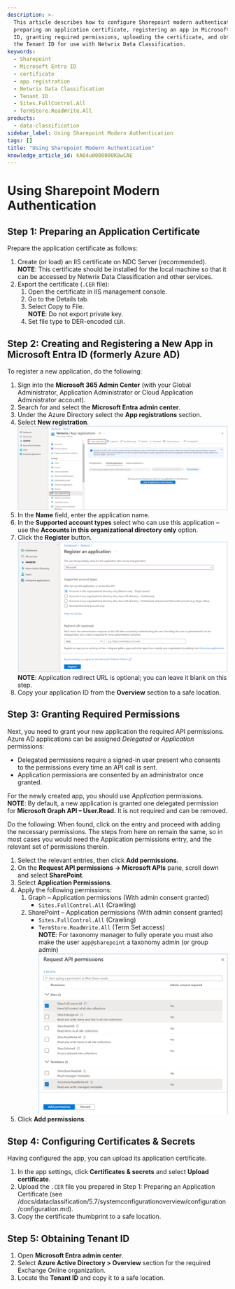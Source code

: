 ```yaml
---
description: >-
  This article describes how to configure Sharepoint modern authentication by
  preparing an application certificate, registering an app in Microsoft Entra
  ID, granting required permissions, uploading the certificate, and obtaining
  the Tenant ID for use with Netwrix Data Classification.
keywords:
  - Sharepoint
  - Microsoft Entra ID
  - certificate
  - app registration
  - Netwrix Data Classification
  - Tenant ID
  - Sites.FullControl.All
  - TermStore.ReadWrite.All
products:
  - data-classification
sidebar_label: Using Sharepoint Modern Authentication
tags: []
title: "Using Sharepoint Modern Authentication"
knowledge_article_id: kA04u0000000K8wCAE
---
```


# Using Sharepoint Modern Authentication

## Step 1: Preparing an Application Certificate

Prepare the application certificate as follows:

1. Create (or load) an IIS certificate on NDC Server (recommended).  
   **NOTE**: This certificate should be installed for the local machine so that it can be accessed by Netwrix Data Classification and other services.
2. Export the certificate (`.CER` file):
   1. Open the certificate in IIS management console.
   2. Go to the Details tab.
   3. Select Copy to File.  
      **NOTE**: Do not export private key.
   4. Set file type to DER-encoded `CER`.

## Step 2: Creating and Registering a New App in Microsoft Entra ID (formerly Azure AD)

To register a new application, do the following:

1. Sign into the **Microsoft 365 Admin Center** (with your Global Administrator, Application Administrator or Cloud Application Administrator account).
2. Search for and select the **Microsoft Entra admin center**.
3. Under the Azure Directory select the **App registrations** section.
4. Select **New registration**.  
   ![Picture1.png](images/ka0Qk0000000wyT_0EM4u000004dBat.png)
5. In the **Name** field, enter the application name.
6. In the **Supported account types** select who can use this application – use the **Accounts in this organizational directory only** option.
7. Click the **Register** button.  
   ![Picture2.png](images/ka0Qk0000000wyT_0EM4u000004dBay.png)  
   **NOTE**: Application redirect URL is optional; you can leave it blank on this step.
8. Copy your application ID from the **Overview** section to a safe location.

## Step 3: Granting Required Permissions

Next, you need to grant your new application the required API permissions. Azure AD applications can be assigned *Delegated* or *Application* permissions:

- Delegated permissions require a signed-in user present who consents to the permissions every time an API call is sent.
- Application permissions are consented by an administrator once granted.

For the newly created app, you should use *Application* permissions.  
**NOTE**: By default, a new application is granted one delegated permission for **Microsoft Graph API – User.Read.** It is not required and can be removed.

Do the following: When found, click on the entry and proceed with adding the necessary permissions. The steps from here on remain the same, so in most cases you would need the Application permissions entry, and the relevant set of permissions therein.

1. Select the relevant entries, then click **Add permissions**.
2. On the **Request API permissions → Microsoft APIs** pane, scroll down and select **SharePoint**.
3. Select **Application Permissions**.
4. Apply the following permissions:
   1. Graph – Application permissions (With admin consent granted)
      - `Sites.FullControl.All` (Crawling)
   2. SharePoint – Application permissions (With admin consent granted)
      - `Sites.FullControl.All` (Crawling)
      - `TermStore.ReadWrite.All` (Term Set access)  
        **NOTE**: For taxonomy manager to fully operate you must also make the user `app@sharepoint` a taxonomy admin (or group admin)  
        ![Picture3.png](images/ka0Qk0000000wyT_0EM4u000004dBb3.png)
5. Click **Add permissions**.

## Step 4: Configuring Certificates & Secrets

Having configured the app, you can upload its application certificate.

1. In the app settings, click **Certificates & secrets** and select **Upload certificate**.
2. Upload the `.CER` file you prepared in Step 1: Preparing an Application Certificate (see /docs/dataclassification/5.7/systemconfigurationoverview/configuration/configuration.md).
3. Copy the certificate thumbprint to a safe location.

## Step 5: Obtaining Tenant ID

1. Open **Microsoft Entra admin center**.
2. Select **Azure Active Directory > Overview** section for the required Exchange Online organization.
3. Locate the **Tenant ID** and copy it to a safe location.
